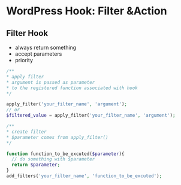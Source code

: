 # WordPress Hook: Filter &Action
## Filter Hook
* always return something
* accept parameters
* priority
```php
/**
* apply filter
* argument is passed as parameter
* to the registered function associated with hook
*/

apply_filter('your_filter_name', 'argument');
// or
$filtered_value = apply_filter('your_filter_name', 'argument');

/**
* create filter
* $parameter comes from apply_filter()
*/

function function_to_be_excuted($parameter){
  // do something with $parameter
  return $parameter;
}
add_filters('your_filter_name', 'function_to_be_excuted');
```
